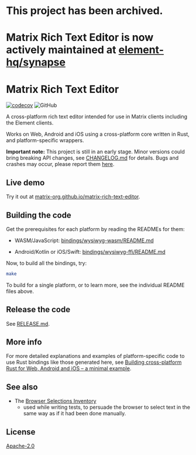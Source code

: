 # This project has been archived.

# Matrix Rich Text Editor is now actively maintained at [element-hq/synapse](https://github.com/element-hq/matrix-rich-text-editor)

# Matrix Rich Text Editor
[![codecov](https://codecov.io/gh/matrix-org/matrix-rich-text-editor/branch/main/graph/badge.svg?token=UFBR3KtPdg)](https://codecov.io/gh/matrix-org/matrix-rich-text-editor)
![GitHub](https://img.shields.io/github/license/matrix-org/matrix-rich-text-editor)

A cross-platform rich text editor intended for use in Matrix clients including
the Element clients.

Works on Web, Android and iOS using a cross-platform core written in Rust,
and platform-specific wrappers.

__Important note:__ This project is still in an early stage. Minor versions could bring 
breaking API changes, see [CHANGELOG.md](CHANGELOG.md) for details.
Bugs and crashes may occur, please report them [here](https://github.com/matrix-org/matrix-rich-text-editor/issues/new).

## Live demo

Try it out at
[matrix-org.github.io/matrix-rich-text-editor](https://matrix-org.github.io/matrix-rich-text-editor/).

## Building the code

Get the prerequisites for each platform by reading the READMEs for them:

* WASM/JavaScript:
  [bindings/wysiwyg-wasm/README.md](bindings/wysiwyg-wasm/README.md)

* Android/Kotlin or iOS/Swift:
  [bindings/wysiwyg-ffi/README.md](bindings/wysiwyg-ffi/README.md)

Now, to build all the bindings, try:

```bash
make
```

To build for a single platform, or to learn more, see the individual README
files above.

## Release the code

See [RELEASE.md](RELEASE.md).

## More info

For more detailed explanations and examples of platform-specific code to use
Rust bindings like those generated here, see
[Building cross-platform Rust for Web, Android and iOS – a minimal example](https://www.artificialworlds.net/blog/2022/07/06/building-cross-platform-rust-for-web-android-and-ios-a-minimal-example/).

## See also

* The [Browser Selections Inventory](https://gitlab.com/andybalaam/browser-selections)
  - used while writing tests, to persuade the browser to select text in the
  same way as if it had been done manually.

## License

[Apache-2.0](https://www.apache.org/licenses/LICENSE-2.0)
